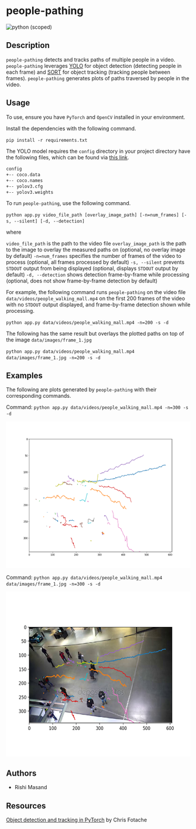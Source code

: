 # people-pathing

![python (scoped)](https://img.shields.io/badge/python-%3E%3D3.7.6-brightgreen.svg)

## Description
`people-pathing` detects and tracks paths of multiple people in a video. `people-pathing` leverages [YOLO](https://arxiv.org/abs/1506.02640) for object detection (detecting people in each frame) and [SORT](https://arxiv.org/abs/1602.00763) for object tracking (tracking people between frames). `people-pathing` generates plots of paths traversed by people in the video.

## Usage
To use, ensure you have `PyTorch` and `OpenCV` installed in your environment.

Install the dependencies with the following command.

`pip install -r requirements.txt`

The YOLO model requires the `config` directory in your project directory have the following files, which can be found via [this link](https://pjreddie.com/darknet/yolo/).

```
config
+-- coco.data
+-- coco.names
+-- yolov3.cfg
+-- yolov3.weights
```

To run `people-pathing`, use the following command.

`python app.py video_file_path [overlay_image_path] [-n=num_frames] [-s, --silent] [-d, --detection]`

where

`video_file_path` is the path to the video file
`overlay_image_path` is the path to the image to overlay the measured paths on (optional, no overlay image by default)
`-n=num_frames` specifies the number of frames of the video to process (optional, all frames processed by default)
`-s, --silent` prevents `STDOUT` output from being displayed (optional, displays `STDOUT` output by default)
`-d, --detection` shows detection frame-by-frame while processing (optional, does not show frame-by-frame detection by default)

For example, the following command runs `people-pathing` on the video file `data/videos/people_walking_mall.mp4` on the first 200 frames of the video with no `STDOUT` output displayed, and frame-by-frame detection shown while processing.

`python app.py data/videos/people_walking_mall.mp4 -n=200 -s -d`

The following has the same result but overlays the plotted paths on top of the image `data/images/frame_1.jpg`

`python app.py data/videos/people_walking_mall.mp4 data/images/frame_1.jpg -n=200 -s -d`

## Examples

The following are plots generated by `people-pathing` with their corresponding commands.

Command: `python app.py data/videos/people_walking_mall.mp4 -n=300 -s -d`

<p float="left" align="center">
  <img src="readme_assets/paths_plot.png" width="600" height="400"/>
</p>

Command: `python app.py data/videos/people_walking_mall.mp4 data/images/frame_1.jpg -n=300 -s -d`

<p float="left" align="center">
  <img src="readme_assets/paths_plot_overlayed.png" width="600" height="450"/>
</p>

## Authors

* Rishi Masand

## Resources

[Object detection and tracking in PyTorch](https://towardsdatascience.com/object-detection-and-tracking-in-pytorch-b3cf1a696a98) by Chris Fotache
